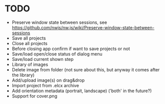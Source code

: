 # TODO

* Preserve window state between sessions, see https://github.com/nwjs/nw.js/wiki/Preserve-window-state-between-sessions
* Save all projects
* Close all projects
* Before closing app confirm if want to save projects or not
* Save/load open/close status of dialog menu
* Save/load current shown step
* Library of images
* Delete image from folder (not sure about this, but anyway it comes after the library)
* Add/upload image(s) on drag&drop
* Import project from .elcx archive
* Add orientation metadata (portrait, landscape) ('both' in the future?)
* Support for cover.png